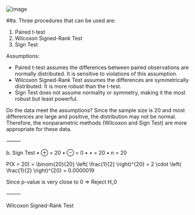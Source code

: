 ![image](https://github.com/user-attachments/assets/e36b1698-c1cb-451b-81ad-2c281a5a3971)  

  ##a. 
  Three procedures that can be used are:
 1. Paired t-test
 2. Wilcoxon Signed-Rank Test
 3. Sign Test

Assumptions:
 * Paired t-test assumes the differences between paired observations are normally distributed. It is sensitive to violations of this assumption.
 * Wilcoxon Signed-Rank Test assumes the differences are symmetrically distributed. It is more robust than the t-test.
 * Sign Test does not assume normality or symmetry, making it the most robust but least powerful.

Do the data meet the assumptions?
Since the sample size is 20 and most differences are large and positive, the distribution may not be normal. Therefore, the nonparametric methods (Wilcoxon and Sign Test) are more appropriate for these data.  

  
⸻

b. Sign Test
	•	⊕ = 20
	•	⊖ = 0
	•		•	= 20
	•	n = 20

P(X = 20) = \binom{20}{20} \left( \frac{1}{2} \right)^{20} = 2 \cdot \left( \frac{1}{2} \right)^{20} = 0.0000019

Since p-value is very close to 0
⇒ Reject H_0

⸻

Wilcoxon Signed-Rank Test

